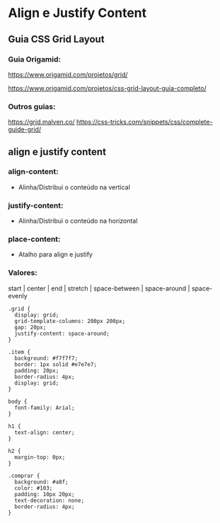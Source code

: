# Align e Justify Content

## Guia CSS Grid Layout
### Guia Origamid:
https://www.origamid.com/projetos/grid/

https://www.origamid.com/projetos/css-grid-layout-guia-completo/

### Outros guias:

https://grid.malven.co/
https://css-tricks.com/snippets/css/complete-guide-grid/

## align e justify content
### align-content:
* Alinha/Distribui o conteúdo na vertical

### justify-content:
* Alinha/Distribui o conteúdo na horizontal

### place-content:
* Atalho para align e justify

### Valores:
start | center | end | stretch | space-between | space-around | space-evenly


```
.grid {
  display: grid;
  grid-template-columns: 200px 200px;
  gap: 20px;
  justify-content: space-around;
}

.item {
  background: #f7f7f7;
  border: 1px solid #e7e7e7;
  padding: 20px;
  border-radius: 4px;
  display: grid;
}

body {
  font-family: Arial;
}

h1 {
  text-align: center;
}

h2 {
  margin-top: 0px;
}

.comprar {
  background: #a8f;
  color: #103;
  padding: 10px 20px;
  text-decoration: none;
  border-radius: 4px;
}

```